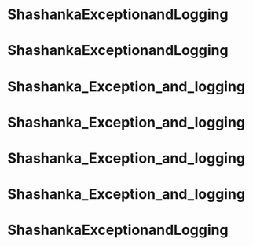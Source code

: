 # ShashankaExceptionandLogging
# ShashankaExceptionandLogging
# Shashanka_Exception_and_logging
# Shashanka_Exception_and_logging
# Shashanka_Exception_and_logging
# Shashanka_Exception_and_logging
# ShashankaExceptionandLogging
